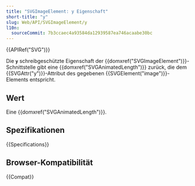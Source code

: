 ```yaml
---
title: "SVGImageElement: y Eigenschaft"
short-title: "y"
slug: Web/API/SVGImageElement/y
l10n:
  sourceCommit: 7b3ccaec4a93584da12939587ea746acaabe30bc
---
```


{{APIRef("SVG")}}

Die **`y`** schreibgeschützte Eigenschaft der {{domxref("SVGImageElement")}}-Schnittstelle gibt eine {{domxref("SVGAnimatedLength")}} zurück, die dem {{SVGAttr("y")}}-Attribut des gegebenen {{SVGElement("image")}}-Elements entspricht.

## Wert

Eine {{domxref("SVGAnimatedLength")}}.

## Spezifikationen

{{Specifications}}

## Browser-Kompatibilität

{{Compat}}
